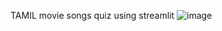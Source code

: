 TAMIL movie songs quiz using streamlit
![image](https://github.com/user-attachments/assets/ab1b77c0-5196-4051-b252-177f4eefd6cf)
